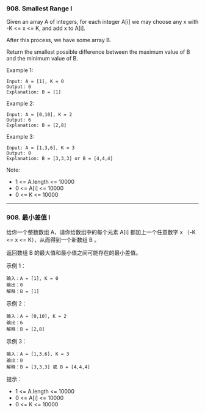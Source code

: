 ### 908. Smallest Range I
Given an array A of integers, for each integer A[i] we may choose any x with -K <= x <= K, and add x to A[i].

After this process, we have some array B.

Return the smallest possible difference between the maximum value of B and the minimum value of B.



Example 1:

	Input: A = [1], K = 0
	Output: 0
	Explanation: B = [1]

Example 2:

	Input: A = [0,10], K = 2
	Output: 6
	Explanation: B = [2,8]

Example 3:

	Input: A = [1,3,6], K = 3
	Output: 0
	Explanation: B = [3,3,3] or B = [4,4,4]



Note:

* 1 <= A.length <= 10000
* 0 <= A[i] <= 10000
* 0 <= K <= 10000

----

### 908. 最小差值 I
给你一个整数数组 A，请你给数组中的每个元素 A[i] 都加上一个任意数字 x （-K <= x <= K），从而得到一个新数组 B 。

返回数组 B 的最大值和最小值之间可能存在的最小差值。



示例 1：

	输入：A = [1], K = 0
	输出：0
	解释：B = [1]

示例 2：

	输入：A = [0,10], K = 2
	输出：6
	解释：B = [2,8]

示例 3：

	输入：A = [1,3,6], K = 3
	输出：0
	解释：B = [3,3,3] 或 B = [4,4,4]



提示：

* 1 <= A.length <= 10000
* 0 <= A[i] <= 10000
* 0 <= K <= 10000

